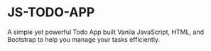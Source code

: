 # JS-TODO-APP

A simple yet powerful Todo App built Vanila JavaScript, HTML, and Bootstrap to help you manage your tasks efficiently.
